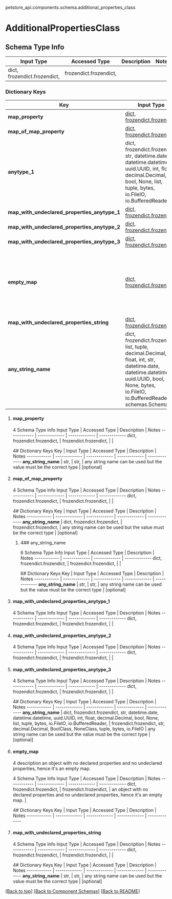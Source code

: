<a name="top"></a>
petstore_api.components.schema.additional_properties_class
# AdditionalPropertiesClass

## Schema Type Info
Input Type | Accessed Type | Description | Notes
------------ | ------------- | ------------- | -------------
dict, frozendict.frozendict,  | frozendict.frozendict,  |  |

### Dictionary Keys
Key | Input Type | Accessed Type | Description | Notes
------------ | ------------- | ------------- | ------------- | -------------
**map_property** | [dict, frozendict.frozendict, ](#map_property) | [frozendict.frozendict, ](#map_property) |  | [optional]
**map_of_map_property** | [dict, frozendict.frozendict, ](#map_of_map_property) | [frozendict.frozendict, ](#map_of_map_property) |  | [optional]
**anytype_1** | dict, frozendict.frozendict, str, datetime.date, datetime.datetime, uuid.UUID, int, float, decimal.Decimal, bool, None, list, tuple, bytes, io.FileIO, io.BufferedReader,  | frozendict.frozendict, str, decimal.Decimal, BoolClass, NoneClass, tuple, bytes, io.FileIO |  | [optional]
**map_with_undeclared_properties_anytype_1** | [dict, frozendict.frozendict, ](#map_with_undeclared_properties_anytype_1) | [frozendict.frozendict, ](#map_with_undeclared_properties_anytype_1) |  | [optional]
**map_with_undeclared_properties_anytype_2** | [dict, frozendict.frozendict, ](#map_with_undeclared_properties_anytype_2) | [frozendict.frozendict, ](#map_with_undeclared_properties_anytype_2) |  | [optional]
**map_with_undeclared_properties_anytype_3** | [dict, frozendict.frozendict, ](#map_with_undeclared_properties_anytype_3) | [frozendict.frozendict, ](#map_with_undeclared_properties_anytype_3) |  | [optional]
**empty_map** | [dict, frozendict.frozendict, ](#empty_map) | [frozendict.frozendict, ](#empty_map) | an object with no declared properties and no undeclared properties, hence it&#x27;s an empty map. | [optional]
**map_with_undeclared_properties_string** | [dict, frozendict.frozendict, ](#map_with_undeclared_properties_string) | [frozendict.frozendict, ](#map_with_undeclared_properties_string) |  | [optional]
**any_string_name** | dict, frozendict.frozendict, list, tuple, decimal.Decimal, float, int, str, datetime.date, datetime.datetime, uuid.UUID, bool, None, bytes, io.FileIO, io.BufferedReader, schemas.Schema | frozendict.frozendict, tuple, decimal.Decimal, str, bytes, BoolClass, NoneClass, FileIO | any string name can be used but the value must be the correct type | [optional]

1. #### map_property
   
   4 Schema Type Info
   Input Type | Accessed Type | Description | Notes
   ------------ | ------------- | ------------- | -------------
   dict, frozendict.frozendict,  | frozendict.frozendict,  |  |
   
   4# Dictionary Keys
   Key | Input Type | Accessed Type | Description | Notes
   ------------ | ------------- | ------------- | ------------- | -------------
   **any_string_name** | str,  | str,  | any string name can be used but the value must be the correct type | [optional]

1. #### map_of_map_property
   
   4 Schema Type Info
   Input Type | Accessed Type | Description | Notes
   ------------ | ------------- | ------------- | -------------
   dict, frozendict.frozendict,  | frozendict.frozendict,  |  |
   
   4# Dictionary Keys
   Key | Input Type | Accessed Type | Description | Notes
   ------------ | ------------- | ------------- | ------------- | -------------
   **any_string_name** | dict, frozendict.frozendict,  | frozendict.frozendict,  | any string name can be used but the value must be the correct type | [optional]
   
   1. 4## any_string_name
      
      6 Schema Type Info
      Input Type | Accessed Type | Description | Notes
      ------------ | ------------- | ------------- | -------------
      dict, frozendict.frozendict,  | frozendict.frozendict,  |  |
      
      6# Dictionary Keys
      Key | Input Type | Accessed Type | Description | Notes
      ------------ | ------------- | ------------- | ------------- | -------------
      **any_string_name** | str,  | str,  | any string name can be used but the value must be the correct type | [optional]

1. #### map_with_undeclared_properties_anytype_1
   
   4 Schema Type Info
   Input Type | Accessed Type | Description | Notes
   ------------ | ------------- | ------------- | -------------
   dict, frozendict.frozendict,  | frozendict.frozendict,  |  |

1. #### map_with_undeclared_properties_anytype_2
   
   4 Schema Type Info
   Input Type | Accessed Type | Description | Notes
   ------------ | ------------- | ------------- | -------------
   dict, frozendict.frozendict,  | frozendict.frozendict,  |  |

1. #### map_with_undeclared_properties_anytype_3
   
   4 Schema Type Info
   Input Type | Accessed Type | Description | Notes
   ------------ | ------------- | ------------- | -------------
   dict, frozendict.frozendict,  | frozendict.frozendict,  |  |
   
   4# Dictionary Keys
   Key | Input Type | Accessed Type | Description | Notes
   ------------ | ------------- | ------------- | ------------- | -------------
   **any_string_name** | dict, frozendict.frozendict, str, datetime.date, datetime.datetime, uuid.UUID, int, float, decimal.Decimal, bool, None, list, tuple, bytes, io.FileIO, io.BufferedReader,  | frozendict.frozendict, str, decimal.Decimal, BoolClass, NoneClass, tuple, bytes, io.FileIO | any string name can be used but the value must be the correct type | [optional]

1. #### empty_map
   
   4 description
   an object with no declared properties and no undeclared properties, hence it&#x27;s an empty map.
   
   4 Schema Type Info
   Input Type | Accessed Type | Description | Notes
   ------------ | ------------- | ------------- | -------------
   dict, frozendict.frozendict,  | frozendict.frozendict,  | an object with no declared properties and no undeclared properties, hence it&#x27;s an empty map. |
   
   4# Dictionary Keys
   Key | Input Type | Accessed Type | Description | Notes
   ------------ | ------------- | ------------- | ------------- | -------------

1. #### map_with_undeclared_properties_string
   
   4 Schema Type Info
   Input Type | Accessed Type | Description | Notes
   ------------ | ------------- | ------------- | -------------
   dict, frozendict.frozendict,  | frozendict.frozendict,  |  |
   
   4# Dictionary Keys
   Key | Input Type | Accessed Type | Description | Notes
   ------------ | ------------- | ------------- | ------------- | -------------
   **any_string_name** | str,  | str,  | any string name can be used but the value must be the correct type | [optional]

[[Back to top]](#top) [[Back to Component Schemas]](../../../README.md#Component-Schemas) [[Back to README]](../../../README.md)
